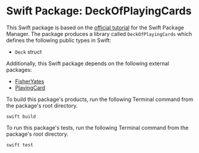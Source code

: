 # Swift Package: DeckOfPlayingCards

This Swift package is based on the [official tutorial](https://swift.org/package-manager/#example-usage) for the Swift Package Manager. The package produces a library called `DeckOfPlayingCards` which defines the following public types in Swift:

- `Deck` struct

Additionally, this Swift package depends on the following external packages:

- [FisherYates](https://github.com/ryansobol/swift-package-fisheryates)
- [PlayingCard](https://github.com/ryansobol/swift-package-playingcard)

To build this package's products, run the following Terminal command from the package's root directory.

```
swift build
```

To run this package's tests, run the following Terminal command from the package's root directory.

```
swift test
```
